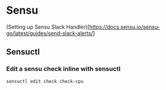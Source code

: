# Sensu
(Setting up Sensu Slack Handler)[https://docs.sensu.io/sensu-go/latest/guides/send-slack-alerts/]

## Sensuctl
### Edit a sensu check inline with sensuctl
```
sensuctl edit check check-cpu
```
